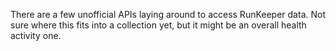There are a few unofficial APIs laying around to access RunKeeper data.  Not sure where this fits into a collection yet, but it might be an overall health activity one.
